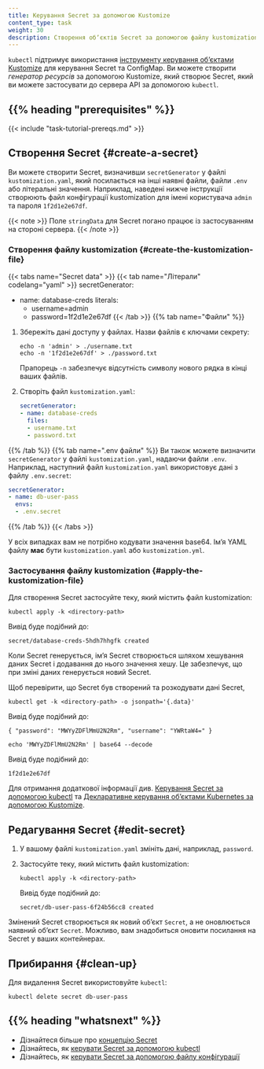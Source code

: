 ```yaml
---
title: Керування Secret за допомогою Kustomize
content_type: task
weight: 30
description: Створення обʼєктів Secret за допомогою файлу kustomization.yaml.
---
```


<!-- overview -->

`kubectl` підтримує використання [інструменту керування обʼєктами Kustomize](/uk/docs/tasks/manage-kubernetes-objects/kustomization/) для керування Secret та ConfigMap. Ви можете створити *генератор ресурсів* за допомогою Kustomize, який створює Secret, який ви можете застосувати до сервера API за допомогою `kubectl`.

## {{% heading "prerequisites" %}}

{{< include "task-tutorial-prereqs.md" >}}

<!-- steps -->

## Створення Secret {#create-a-secret}

Ви можете створити Secret, визначивши `secretGenerator` у файлі `kustomization.yaml`, який посилається на інші наявні файли, файли `.env` або літеральні значення. Наприклад, наведені нижче інструкції створюють файл конфігурації kustomization для імені користувача `admin` та пароля `1f2d1e2e67df`.

{{< note >}}
Поле `stringData` для Secret погано працює із застосуванням на стороні сервера.
{{< /note >}}

### Створення файлу kustomization {#create-the-kustomization-file}

{{< tabs name="Secret data" >}}
{{< tab name="Літерали" codelang="yaml" >}}
secretGenerator:
- name: database-creds
  literals:
  - username=admin
  - password=1f2d1e2e67df
{{< /tab >}}
{{% tab name="Файли" %}}

1. Збережіть дані доступу у файлах. Назви файлів є ключами секрету:

   ```shell
   echo -n 'admin' > ./username.txt
   echo -n '1f2d1e2e67df' > ./password.txt
   ```

   Прапорець `-n` забезпечує відсутність символу нового рядка в кінці ваших
   файлів.

2. Створіть файл `kustomization.yaml`:

    ```yaml
    secretGenerator:
    - name: database-creds
      files:
      - username.txt
      - password.txt
    ```

{{% /tab %}}
{{% tab name=".env файли" %}}
Ви також можете визначити `secretGenerator` у файлі `kustomization.yaml`, надаючи файли `.env`. Наприклад, наступний файл `kustomization.yaml` використовує дані з файлу `.env.secret`:

```yaml
secretGenerator:
- name: db-user-pass
  envs:
  - .env.secret
```

{{% /tab %}}
{{< /tabs >}}

У всіх випадках вам не потрібно кодувати значення base64. Імʼя YAML файлу **має** бути `kustomization.yaml` або `kustomization.yml`.

### Застосування файлу kustomization {#apply-the-kustomization-file}

Для створення Secret застосуйте теку, який містить файл kustomization:

```shell
kubectl apply -k <directory-path>
```

Вивід буде подібний до:

```none
secret/database-creds-5hdh7hhgfk created
```

Коли Secret генерується, імʼя Secret створюється шляхом хешування даних Secret і додавання до нього значення хешу. Це забезпечує, що при зміні даних генерується новий Secret.

Щоб перевірити, що Secret був створений та розкодувати дані Secret,

```shell
kubectl get -k <directory-path> -o jsonpath='{.data}' 
```

Вивід буде подібний до:

```none
{ "password": "MWYyZDFlMmU2N2Rm", "username": "YWRtaW4=" }
```

```shell
echo 'MWYyZDFlMmU2N2Rm' | base64 --decode
```

Вивід буде подібний до:

```none
1f2d1e2e67df
```

Для отримання додаткової інформації див. [Керування Secret за допомогою kubectl](/uk/docs/tasks/configmap-secret/managing-secret-using-kubectl/#перевірка-секрету) та [Декларативне керування обʼєктами Kubernetes за допомогою Kustomize](/uk/docs/tasks/manage-kubernetes-objects/kustomization/).

## Редагування Secret {#edit-secret}

1. У вашому файлі `kustomization.yaml` змініть дані, наприклад, `password`.
1. Застосуйте теку, який містить файл kustomization:

    ```shell
    kubectl apply -k <directory-path>
    ```

    Вивід буде подібний до:

    ```none
    secret/db-user-pass-6f24b56cc8 created
    ```

Змінений Secret створюється як новий обʼєкт `Secret`, а не оновлюється наявний обʼєкт `Secret`. Можливо, вам знадобиться оновити посилання на Secret у ваших контейнерах.

## Прибирання {#clean-up}

Для видалення Secret використовуйте `kubectl`:

```shell
kubectl delete secret db-user-pass
```

## {{% heading "whatsnext" %}}

- Дізнайтеся більше про [концепцію Secret](/uk/docs/concepts/configuration/secret/)
- Дізнайтесь, як [керувати Secret за допомогою kubectl](/uk/docs/tasks/configmap-secret/managing-secret-using-kubectl/)
- Дізнайтесь, як [керувати Secret за допомогою файлу конфігурації](/uk/docs/tasks/configmap-secret/managing-secret-using-config-file/)
